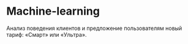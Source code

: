 # Machine-learning
Анализ поведения клиентов и предложение пользователям новый тариф: «Смарт» или «Ультра».
